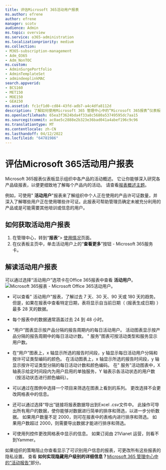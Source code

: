 ```yaml
---
title: 评估Microsoft 365活动用户报表
ms.author: efrene
author: efrene
manager: scotv
audience: Admin
ms.topic: overview
ms.service: o365-administration
ms.localizationpriority: medium
ms.collection:
- M365-subscription-management
- Adm_O365
- Adm_NonTOC
ms.custom:
- AdminSurgePortfolio
- AdminTemplateSet
- admindeeplinkMAC
search.appverid:
- BCS160
- MET150
- MOE150
- GEA150
ms.assetid: fc1cf1d0-cd84-43fd-adb7-a4c4dfa8112d
description: 了解如何使用Microsoft 365 管理中心中的“Microsoft 365报表”仪表板获取 Active Users 报表，并了解正在使用多少个产品许可证。
ms.openlocfilehash: 65ea3f3624bda4f33a8c5680a53749595dc7aa15
ms.sourcegitcommit: ac0ae5c2888e2b323e36bad041a4abef196c9c96
ms.translationtype: MT
ms.contentlocale: zh-CN
ms.lasthandoff: 04/12/2022
ms.locfileid: "64781986"
---
```

# <a name="assess-the-microsoft-365-active-users-report"></a>评估Microsoft 365活动用户报表

Microsoft 365报表仪表板显示组织中各产品的活动概述。 它让你能够深入研究各产品级报表，以便更细致地了解每个产品内的活动。 请查看[报表概述主题](activity-reports.md)。
  
例如，可使用" **活动用户**"报表来了解组织中个人正在使用的产品许可证数量，并深入了解哪些用户正在使用哪些许可证。此报表可帮助管理员确定未被充分利用的产品或是可能需要其他培训或信息的用户。 

## <a name="how-to-get-to-the-active-users-report"></a>如何获取活动用户报表

1. 在管理中心，转到“**报表**”\> <a href="https://go.microsoft.com/fwlink/p/?linkid=2074756" target="_blank">使用情况</a>页面。 
2. 在仪表板主页中，单击活动用户上的“**查看更多**”按钮 - Microsoft 365服务卡。

## <a name="interpret-the-active-users-report"></a>解读活动用户报表

可以通过选择“活动用户”选项卡在Office 365报表中查看 **活动用户**。<br/>![Microsoft 365报表 - Microsoft Office 365活动用户。](../../media/56fe2e54-76ad-49e5-886f-1344c2697258.png)

- 可以查看" 活动用户"报表，了解过去 7 天、30 天、90 天或 180 天的趋势。 但是，如果在报表中查看特定日期，表将显示自当前日期（ (报表生成日期) ）最多 28 天的数据。

- 每个报表中的数据通常涵盖过去 24 到 48 小时。

- “用户”图表显示按产品分隔的报告周期内的每日活动用户。
活动图表显示按产品分隔的报告周期中的每日活动计数。
" 服务"图表可按活动类型和服务显示用户数。

- 在“用户”图表上，x 轴显示所选的报告时间段，y 轴显示每日活动用户分隔和按许可证类型编码的颜色。
在活动图表上，x 轴显示所选的报告时间段，y 轴显示按许可证类型分隔的每日活动计数和颜色编码。
在" 服务"活动图表中，X 轴表示给定时间段内为用户启用的单独服务，Y 轴表示各活动状态的用户数（按活动状态进行颜色编码）。

- 可以通过在图例中选择一个项目来筛选在图表上看到的系列。 更改选择不会更改网格表中的信息。

- 还可以通过选择“导出”链接将报表数据导出到Excel .csv文件中。 此操作可导出所有用户的数据，使你能够对数据进行简单的排序和筛选，以进一步分析数据。 如果用户数量不足 2000，则可在报表中的表格内进行排序和筛选。 如果用户数超过 2000，则需要导出数据才能进行排序和筛选。

- 可使用列控件更改网格表中显示的信息。
如果订阅由 21Vianet 运营，则看不到Yammer。

如果组织的策略阻止你查看显示了可识别用户信息的报表，可更改所有这些报表的隐私设置。 查看 **如何实现隐藏用户级别的详细信息？**[Microsoft 365 管理中心中的“活动报告”](activity-reports.md)部分。  

